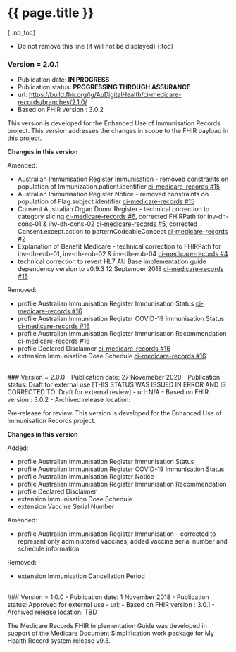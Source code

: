 # {{ page.title }}
{:.no_toc}
<!-- TOC  the css styling for this is \pages\assets\css\project.css under 'markdown-toc'-->
* Do not remove this line (it will not be displayed)
{:toc}


### Version = 2.0.1
- Publication date: **IN PROGRESS**
- Publication status: **PROGRESSING THROUGH ASSURANCE**
- url: <https://build.fhir.org/ig/AuDigitalHealth/ci-medicare-records/branches/2.1.0/>
- Based on FHIR version : 3.0.2

This version is developed for the Enhanced Use of Immunisation Records project. This version addresses the changes in scope to the FHIR payload in this project.

**Changes in this version**

Amended:

- Australian Immunisation Register Immunisation - removed constraints on population of Immunization.patient.identifier [ci-medicare-records #15](https://github.com/AuDigitalHealth/ci-medicare-records/issues/15)
- Australian Immunisation Register Notice - removed constraints on population of Flag.subject.identifier [ci-medicare-records #15](https://github.com/AuDigitalHealth/ci-medicare-records/issues/15)
- Consent Australian Organ Donor Register - technical correction to category slicing [ci-medicare-records #6](https://github.com/AuDigitalHealth/ci-medicare-records/issues/6), corrected FHIRPath for inv-dh-cons-01 & inv-dh-cons-02 [ci-medicare-records #5](https://github.com/AuDigitalHealth/ci-medicare-records/issues/5), corrected Consent.except.action to patternCodeableConcept [ci-medicare-records #2](https://github.com/AuDigitalHealth/ci-medicare-records/issues/2)
- Explanation of Benefit Medicare - technical correction to FHIRPath for inv-dh-eob-01, inv-dh-eob-02 & inv-dh-eob-04 [ci-medicare-records #4](https://github.com/AuDigitalHealth/ci-medicare-records/issues/4)
- technical correction to revert HL7 AU Base implementation guide dependency version to v0.9.3 12 September 2018 [ci-medicare-records #15](https://github.com/AuDigitalHealth/ci-medicare-records/issues/15)

Removed:
- profile Australian Immunisation Register Immunisation Status [ci-medicare-records #16](https://github.com/AuDigitalHealth/ci-medicare-records/issues/16)
- profile Australian Immunisation Register COVID-19 Immunisation Status [ci-medicare-records #16](https://github.com/AuDigitalHealth/ci-medicare-records/issues/16)
- profile Australian Immunisation Register Immunisation Recommendation [ci-medicare-records #16](https://github.com/AuDigitalHealth/ci-medicare-records/issues/16)
- profile Declared Disclaimer [ci-medicare-records #16](https://github.com/AuDigitalHealth/ci-medicare-records/issues/16)
- extension Immunisation Dose Schedule [ci-medicare-records #16](https://github.com/AuDigitalHealth/ci-medicare-records/issues/16)

<br/>
### Version = 2.0.0
- Publication date: 27 Novemeber 2020
- Publication status: Draft for external use [THIS STATUS WAS ISSUED IN ERROR AND IS CORRECTED TO: Draft for external review]
- url: N/A
- Based on FHIR version : 3.0.2
- Archived release location: <https://github.com/AuDigitalHealth/ci-medicare-records/releases/tag/MR-2.0.0-2020NOV>

Pre-release for review. This version is developed for the Enhanced Use of Immunisation Records project.

**Changes in this version**

Added:
- profile Australian Immunisation Register Immunisation Status
- profile Australian Immunisation Register COVID-19 Immunisation Status
- profile Australian Immunisation Register Notice
- profile Australian Immunisation Register Immunisation Recommendation
- profile Declared Disclaimer
- extension Immunisation Dose Schedule
- extension Vaccine Serial Number

Amended:
- profile Australian Immunisation Register Immunisation - corrected to represent only administered vaccines, added vaccine serial number and schedule information

Removed: 
- extension Immunisation Cancellation Period
                  
<br/>        
### Version = 1.0.0
- Publication date: 1 November 2018
- Publication status: Approved for external use
- url: <https://developer.digitalhealth.gov.au/sites/default/files/specifications/clinical-documents/ep-2746-2018/dh-2738-2018/index.html>
- Based on FHIR version : 3.0.1
  - Archived release location: TBD 

The Medicare Records FHIR Implementation Guide was developed in support of the Medicare Document Simplification work package for My Health Record system release v9.3.